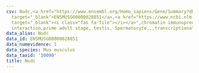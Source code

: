 ```yaml
---
csv: Nudc,<a href="https://www.ensembl.org/Homo_sapiens/Gene/Summary?db=core;g=ENSMUSG00000028851"
  target="_blank">ENSMUSG00000028851</a>,<a href="https://www.ncbi.nlm.nih.gov/pubmed/25450459"
  target="_blank"><i class="fas fa-file"></i></a>",chromatin immunoprecipitation assay,direct
  interaction,prime adult stage, testis, Spermatocyte,,,transcriptional regulation,
data_alias: Nudc
data_id: ENSMUSG00000028851
data_numevidence: 1
data_species: Mus musculus
data_taxid: '10090'
title: Nudc
---
```

